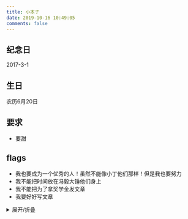 ```yaml
---
title: 小本子
date: 2019-10-16 10:49:05
comments: false
---
```

## 纪念日 ##
2017-3-1
## 生日 ##
农历6月20日
## 要求 ##
- 要甜

## flags
- 我也要成为一个优秀的人！虽然不能像小丁他们那样！但是我也要努力
- 我不能把时间放在冯毅大锤他们身上
- 我不能把为了拿奖学金发文章
- 我要好好写文章

<details><summary>展开/折叠</summary>

## 计算 ##
<div id='show' style="text-align:center"></div>
<script>function timeFn() {var dateBegin = Date.parse("2017-3-1");var dateEnd = new Date();var dateDiff = dateEnd.getTime() - dateBegin;var dayDiff = Math.floor(dateDiff / (24 * 3600 * 1000));var leave1 = dateDiff % (24 * 3600 * 1000);var hours = Math.floor(leave1 / (3600 * 1000));var leave2 = leave1 % (3600 * 1000);var minutes = Math.floor(leave2 / (60 * 1000));var leave3 = leave2 % (60 * 1000);var seconds = Math.round(leave3 / 1000);var leave4 = leave3 % (60 * 1000);var timeFn = "酸臭味持续了:" + dayDiff + "天" + hours + "小时" + minutes + "分钟" + seconds + "秒";document.getElementById('show').innerText = timeFn;}setInterval("timeFn();", 1000);</script>
<div style="display: none;">

## 源码 ##
```html
<div id='show' style="text-align:center"></div>
<script>
    // 计算两个时间差 dateBegin 开始时间
    function timeFn() {
        // 预制时间
        var dateBegin = Date.parse("2017-3-1");
        //获取当前时间
        var dateEnd = new Date();
        //时间差的毫秒数
        var dateDiff = dateEnd.getTime() - dateBegin;
        //计算出相差天数
        var dayDiff = Math.floor(dateDiff / (24 * 3600 * 1000));
        //计算天数后剩余的毫秒数
        var leave1 = dateDiff % (24 * 3600 * 1000)
        //计算出小时数
        var hours = Math.floor(leave1 / (3600 * 1000))
        //计算小时数后剩余的毫秒数
        var leave2 = leave1 % (3600 * 1000)
        //计算相差分钟数
        var minutes = Math.floor(leave2 / (60 * 1000))
        //计算分钟数后剩余的毫秒数
        var leave3 = leave2 % (60 * 1000)
        //计算相差秒数
        var seconds = Math.round(leave3 / 1000)
        //计算分钟数后剩余的毫秒数
        var leave4 = leave3 % (60 * 1000)
        // 毫秒数
        var minseconds = Math.round(leave4 / 1000)
        // 拼接字符串.
        var timeFn = "酸臭味持续了:" + dayDiff + "天" + hours + "小时" + minutes + "分钟" + seconds + "秒" + minseconds + "毫秒";
        // 更新dom
        document.getElementById('show').innerText = timeFn;
    }
    setInterval("timeFn();", 1000);
</script>
```
</div>


</details>
